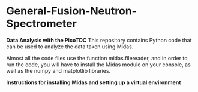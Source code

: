 # General-Fusion-Neutron-Spectrometer

**Data Analysis with the PicoTDC**
This repository contains Python code that can be used to analyze the data taken using Midas.

Almost all the code files use the function midas.filereader, and in order to run the code, you will have to install the Midas module on your console, as well as the numpy and matplotlib libraries.

**Instructions for installing Midas and setting up a virtual environment**
